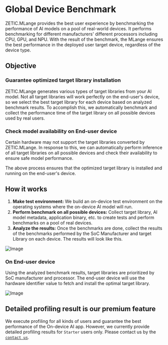 
# Global Device Benchmark 

ZETIC.MLange provides the best user experience by benchmarking the performance of AI models on a pool of real-world devices. It performs benchmarking for different manufacturers' different processors including CPU, GPU, and NPU. With the result of the benchmark, the MLange ensures the best performance in the deployed user target device, regardless of the device type.

## Objective

### Guarantee optimized target library installation

ZETIC.MLange generates various types of target libraries from your AI model. Not all target libraries will work perfectly on the end-user's device, so we select the best target library for each device based on analyzed benchmark results. To accomplish this, we automatically benchmark and collect the performance time of the target library on all possible devices used by real users.

### Check model availability on End-user device

Certain hardware may not support the target libraries converted by ZETIC.MLange. In response to this, we can automatically perform inference of all target libraries on all possible devices and check their availability to ensure safe model performance.

The above process ensures that the optimized target library is installed and running on the end-user's device.

## How it works

1. **Make test environment:** We build an on-device test environment on the operating systems where the on-device AI model will run.
2. **Perform benchmark on all possible devices:** Collect target library, AI model metadata, application binary, etc. to create tests and perform benchmarks on a pool of real devices.
3. **Analyze the results:** Once the benchmarks are done, collect the results of the benchmarks performed by the SoC Manufacturer and target Library on each device. The results will look like this.

![Image](mlange_profiling_01.png)

### On End-user device

Using the analyzed benchmark results, target libraries are prioritized by SoC manufacturer and processor. The end-user device will use the hardware identifier value to fetch and install the optimal target library.

![Image](mlange_profiling_02.png)

## Detailed profiling result is our premium feature

 We execute profiling for all kinds of users and guarantee the best performance of the On-device AI app. However, we currently provide detailed profiling results for `Starter` users only. Please contact us by the [`contact us`](https://zetic.ai/contact-sales).
